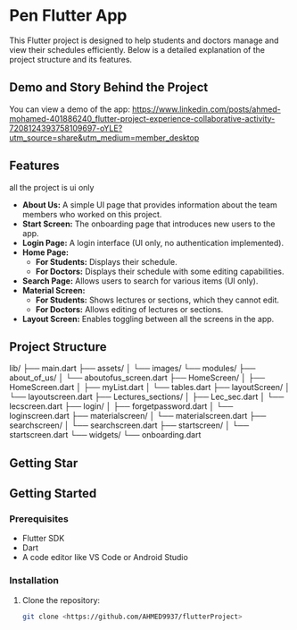 # Pen Flutter App  

This Flutter project is designed to help students and doctors manage and view their schedules efficiently. Below is a detailed explanation of the project structure and its features. 
## Demo and  Story Behind the Project

You can view a demo of the app:  https://www.linkedin.com/posts/ahmed-mohamed-401886240_flutter-project-experience-collaborative-activity-7208124393758109697-oYLE?utm_source=share&utm_medium=member_desktop


## Features
all the project is ui only
- **About Us:** A simple UI page that provides information about the team members who worked on this project.
- **Start Screen:** The onboarding page that introduces new users to the app.
- **Login Page:** A login interface (UI only, no authentication implemented).
- **Home Page:** 
  - **For Students:** Displays their schedule.
  - **For Doctors:** Displays their schedule with some editing capabilities.
- **Search Page:** Allows users to search for various items (UI only).
- **Material Screen:** 
  - **For Students:** Shows lectures or sections, which they cannot edit.
  - **For Doctors:** Allows editing of lectures or sections.
- **Layout Screen:** Enables toggling between all the screens in the app.

## Project Structure
lib/
├── main.dart
├── assets/
│ └── images/
└── modules/
├── about_of_us/
│ └── aboutofus_screen.dart
├── HomeScreen/
│ ├── HomeScreen.dart
│ ├── myList.dart
│ └── tables.dart
├── layoutScreen/
│ └── layoutscreen.dart
├── Lectures_sections/
│ ├── Lec_sec.dart
│ └── lecscreen.dart
├── login/
│ ├── forgetpassword.dart
│ └── loginscreen.dart
├── materialscreen/
│ └── materialscreen.dart
├── searchscreen/
│ └── searchscreen.dart
├── startscreen/
│ └── startscreen.dart
└── widgets/
└── onboarding.dart


## Getting Star

## Getting Started

### Prerequisites

- Flutter SDK
- Dart
- A code editor like VS Code or Android Studio

### Installation

1. Clone the repository:
   ```sh
   git clone <https://github.com/AHMED9937/flutterProject>
